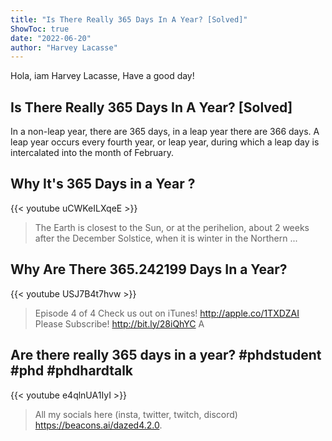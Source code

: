 ```yaml
---
title: "Is There Really 365 Days In A Year? [Solved]"
ShowToc: true 
date: "2022-06-20"
author: "Harvey Lacasse" 
---
```


Hola, iam Harvey Lacasse, Have a good day!
## Is There Really 365 Days In A Year? [Solved]
In a non-leap year, there are 365 days, in a leap year there are 366 days. A leap year occurs every fourth year, or leap year, during which a leap day is intercalated into the month of February.

## Why It's 365 Days in a Year ?
{{< youtube uCWKeILXqeE >}}
>The Earth is closest to the Sun, or at the perihelion, about 2 weeks after the December Solstice, when it is winter in the Northern ...

## Why Are There 365.242199 Days In a Year?
{{< youtube USJ7B4t7hvw >}}
>Episode 4 of 4 Check us out on iTunes! http://apple.co/1TXDZAI Please Subscribe! http://bit.ly/28iQhYC A 

## Are there really 365 days in a year? #phdstudent #phd #phdhardtalk
{{< youtube e4qlnUA1IyI >}}
>All my socials here (insta, twitter, twitch, discord) https://beacons.ai/dazed4.2.0.

